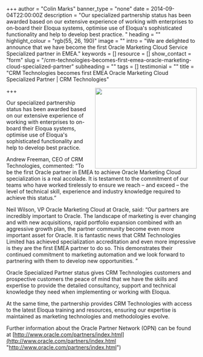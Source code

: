 +++
author = "Colin Marks"
banner_type = "none"
date = 2014-09-04T22:00:00Z
description = "Our specialized partnership status has been awarded based on our extensive experience of working with enterprises to on-board their Eloqua systems, optimise use of Eloqua's sophisticated functionality and help to develop best practice. "
heading = ""
highlight_colour = "rgb(55, 26, 190)"
image = ""
intro = "We are delighted to announce that we have become the first Oracle Marketing Cloud Service Specialized partner in EMEA."
keywords = []
resource = []
show_contact = "form"
slug = "/crm-technologies-becomes-first-emea-oracle-marketing-cloud-specialized-partner"
subheading = ""
tags = []
testimonial = ""
title = "CRM Technologies becomes first EMEA Oracle Marketing Cloud Specialized Partner | CRM Technologies"

+++
<img style="float: right; margin-top: 0; margin-left: 10px;" src="https://crmtdigital.com/sites/default/files/IMG_2100.jpeg" alt="" width="269" height="214">

Our specialized partnership status has been awarded based on our extensive experience of working with enterprises to on-board their Eloqua systems, optimise use of Eloqua's sophisticated functionality and help to develop best practice.

Andrew Freeman, CEO of CRM Technologies, commented: “To be the first Oracle partner in EMEA to achieve Oracle Marketing Cloud specialization is a real accolade. It is testament to the commitment of our teams who have worked tirelessly to ensure we reach – and exceed – the level of technical skill, experience and industry knowledge required to achieve this status.”

Neil Wilson, VP Oracle Marketing Cloud at Oracle, said: “Our partners are incredibly important to Oracle. The landscape of marketing is ever changing and with new acquisitions, rapid portfolio expansion combined with an aggressive growth plan, the partner community become even more important asset for Oracle. It is fantastic news that CRM Technologies Limited has achieved specialization accreditation and even more impressive is they are the first EMEA partner to do so. This demonstrates their continued commitment to marketing automation and we look forward to partnering with them to develop new opportunities. ”

Oracle Specialized Partner status gives CRM Technologies customers and prospective customers the peace of mind that we have the skills and expertise to provide the detailed consultancy, support and technical knowledge they need when implementing or working with Eloqua.

At the same time, the partnership provides CRM Technologies with access to the latest Eloqua training and resources, ensuring our expertise is maintained as marketing technologies and methodologies evolve.

Further information about the Oracle Partner Network (OPN) can be found at [http://www.oracle.com/partners/index.html](http://www.oracle.com/partners/index.html "http://www.oracle.com/partners/index.html")